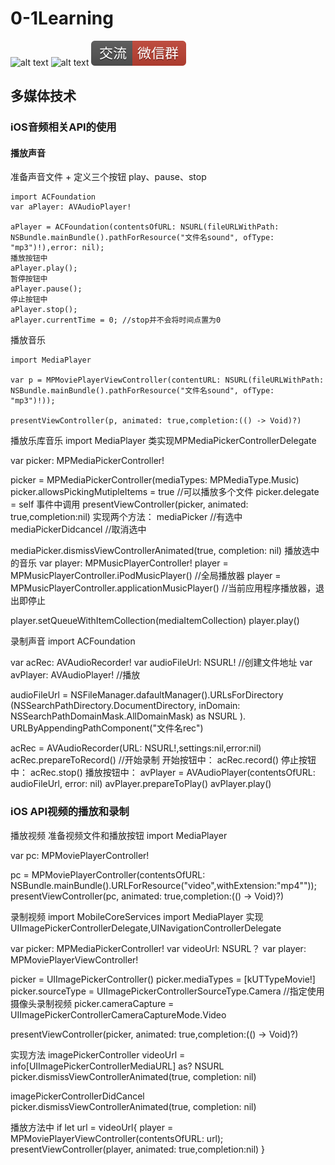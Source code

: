 # 0-1Learning

![alt text](../../static/common/svg/luoxiaosheng.svg "公众号")
![alt text](../../static/common/svg/luoxiaosheng_learning.svg "学习")
![alt text](../../static/common/svg/luoxiaosheng_wechat.svg "微信")



## 多媒体技术

### iOS音频相关API的使用

#### 播放声音
准备声音文件 + 定义三个按钮 play、pause、stop
```
import ACFoundation
var aPlayer: AVAudioPlayer!

aPlayer = ACFoundation(contentsOfURL: NSURL(fileURLWithPath:
NSBundle.mainBundle().pathForResource("文件名sound", ofType:
"mp3")!),error: nil);
播放按钮中
aPlayer.play();
暂停按钮中
aPlayer.pause();
停止按钮中
aPlayer.stop();
aPlayer.currentTime = 0; //stop并不会将时间点置为0
```

播放音乐
```
import MediaPlayer

var p = MPMoviePlayerViewController(contentURL: NSURL(fileURLWithPath:
NSBundle.mainBundle().pathForResource("文件名sound", ofType:
"mp3")!));

presentViewController(p, animated: true,completion:(() -> Void)?)
```

播放乐库音乐
import MediaPlayer
类实现MPMediaPickerControllerDelegate

var picker: MPMediaPickerController!

picker = MPMediaPickerController(mediaTypes: MPMediaType.Music)
picker.allowsPickingMutipleItems = true     //可以播放多个文件
picker.delegate = self
事件中调用
presentViewController(picker, animated: true,completion:nil)
实现两个方法：
mediaPicker  //有选中
mediaPickerDidcancel    //取消选中

mediaPicker.dismissViewControllerAnimated(true, completion: nil)
播放选中的音乐
var player: MPMusicPlayerController!
player = MPMusicPlayerController.iPodMusicPlayer()  //全局播放器
player = MPMusicPlayerController.applicationMusicPlayer()   //当前应用程序播放器，退出即停止

player.setQueueWithItemCollection(mediaItemCollection)
player.play()


录制声音
import ACFoundation

var acRec: AVAudioRecorder!
var audioFileUrl: NSURL!    //创建文件地址
var avPlayer: AVAudioPlayer!    //播放

audioFileUrl = NSFileManager.dafaultManager().URLsForDirectory
(NSSearchPathDirectory.DocumentDirectory, inDomain: 
NSSearchPathDomainMask.AllDomainMask) as NSURL ).
URLByAppendingPathComponent("文件名rec")

acRec = AVAudioRecorder(URL: NSURL!,settings:nil,error:nil)
acRec.prepareToRecord() //开始录制
开始按钮中：
acRec.record()
停止按钮中：
acRec.stop()
播放按钮中：
avPlayer = AVAudioPlayer(contentsOfURL: audioFileUrl, error: nil)
avPlayer.prepareToPlay()
avPlayer.play()


### iOS API视频的播放和录制
播放视频
准备视频文件和播放按钮
import MediaPlayer

var pc: MPMoviePlayerController!

pc = MPMoviePlayerController(contentsOfURL: NSBundle.mainBundle().URLForResource("video",withExtension:"mp4""));
presentViewController(pc, animated: true,completion:(() -> Void)?)



录制视频
import MobileCoreServices
import MediaPlayer
实现 UIImagePickerControllerDelegate,UINavigationControllerDelegate

var picker: MPMediaPickerController!
var videoUrl: NSURL？
var player: MPMoviePlayerViewController!

picker = UIImagePickerController()
picker.mediaTypes = [kUTTypeMovie!]
picker.sourceType = UIImagePickerControllerSourceType.Camera    //指定使用摄像头录制视频
picker.cameraCapture = 
    UIImagePickerControllerCameraCaptureMode.Video

presentViewController(picker, animated: true,completion:(() -> Void)?)

实现方法
imagePickerController
videoUrl = info[UIImagePickerControllerMediaURL] as? NSURL
picker.dismissViewControllerAnimated(true, completion: nil)

imagePickerControllerDidCancel
picker.dismissViewControllerAnimated(true, completion: nil)

播放方法中
if let url = videoUrl{
    player = MPMoviePlayerViewController(contentsOfURL: url);
    presentViewController(player, animated: true,completion:nil)
}